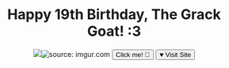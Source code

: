 <div class="container mx-auto px-4 bg-orange-200 min-h-screen">
  <header class="text-center py-10">
    <h1 class="text-4xl font-bold text-gray-800 mb-8">Happy 19th Birthday, The Grack Goat! :3</h1>
    <img src="<a href="https://imgur.com/Y5NITCL"><img src="https://i.imgur.com/Y5NITCL.jpg" title="source: imgur.com" /></a>
    <button class="bg-pink-500 hover:bg-pink-400 text-black font-semibold py-2 px-4 rounded-full focus:outline-none focus:shadow-outline mb-4" onclick="alert('Happy Birthday Grace!')">Click me! 🎂</button>
    <a href="https://www.youtube.com/watch?v=FGBhQbmPwH8" class="inline-block">
      <button class="bg-white hover:bg-gray-100 text-pink-500 font-semibold py-2 px-4 rounded-full border border-pink-500 hover:border-pink-600 focus:outline-none focus:shadow-outline">
        <span aria-hidden="true">&hearts;</span> Visit Site
      </button>
    </a>
  </header>
</div>
